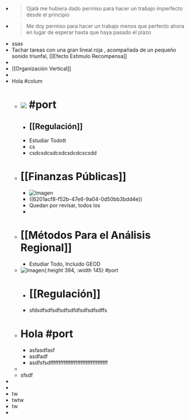 - > Ojalá me hubiera dado permiso para hacer un trabajo imperfecto desde el principio
- > Me doy permiso para hacer un trabajo menos que perfecto ahora en lugar de esperar hasta que haya pasado el plazo
- ssas
- Tachar tareas con una gran lineal roja , acompañada de un pequeño sonido triunfal, [[Efecto Estimulo Recompensa]]
-
- [[Organización Vertical]]
-
- Hola #colum
	- # ![](https://blog.correteandolachuleta.espino.info/files/2017/12/crowd-market-604x270.jpg) #port
		- ## [[Regulación]]
		- Estudiar Todott
		- cs
		- csdcsdcsdcsdcsdcdcscsdd
	- # [[Finanzas Públicas]]
		- ![Imagen](https://quenoticias.com/wp-content/uploads/2021/06/Dolares-Pixabay-V-K.jpg)
		- ((6201acf8-f52b-47e6-9a04-0d50bb3bdd4e))
		- Quedan  por revisar, todos los
		-
	- # [[Métodos Para el Análisis Regional]]
		- Estudiar Todo, Incluido GEOD
	- ![Imagen](https://quenoticias.com/wp-content/uploads/2021/06/Dolares-Pixabay-V-K.jpg){:height 394, :width 145} #port
		- # [[Regulación]]
		- sfdsdfsdfsdfsdfsdfdfsdfsdfsdffs
	- # Hola #port
		- asfasdfasf
		- asdfadf
		- asdfsfsdffffffffffffffffffffffffffffffffff
	-
	- sfsdf
-
-
- tw
- twtw
- tw
-